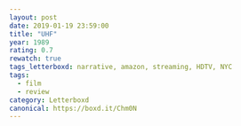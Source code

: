 ```yaml
---
layout: post 
date: 2019-01-19 23:59:00
title: "UHF"
year: 1989
rating: 0.7
rewatch: true
tags_letterboxd: narrative, amazon, streaming, HDTV, NYC
tags:
  - film
  - review
category: Letterboxd
canonical: https://boxd.it/Chm0N
---
```

